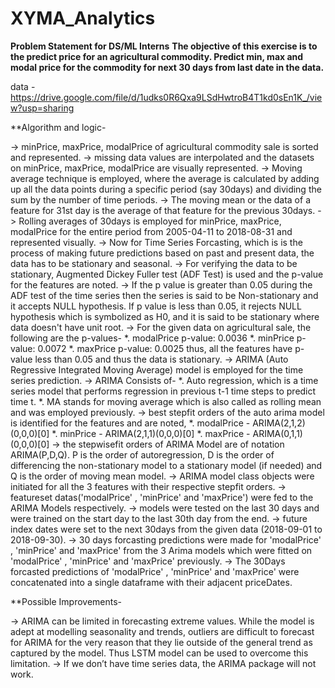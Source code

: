 # XYMA_Analytics

**Problem Statement for DS/ML Interns**
**The objective of this exercise is to the predict price for an agricultural commodity. Predict min, max and modal price for the commodity for next 30 days from last date in the data.**

data - https://drive.google.com/file/d/1udks0R6Qxa9LSdHwtroB4T1kd0sEn1K_/view?usp=sharing

**Algorithm and logic- 

-> minPrice, maxPrice, modalPrice of agricultural commodity sale is sorted and represented.
-> missing data values are interpolated and the datasets on minPrice, maxPrice, modalPrice are visually represented.
-> Moving average technique is employed, where the average is calculated by adding up all the data points during a specific period (say 30days) and dividing the sum by the number of time periods.
-> The moving mean or the data of a feature for 31st day is the average of that feature for the previous 30days.
-> Rolling averages of 30days is employed for minPrice, maxPrice, modalPrice for the entire period from 2005-04-11 to 2018-08-31 and represented visually.
-> Now for Time Series Forcasting, which is is the process of making future predictions based on past and present data, the data has to be stationary and seasonal.
-> For verifying the data to be stationary, Augmented Dickey Fuller test (ADF Test) is used and the p-value for the features are noted.
-> If the p value is greater than 0.05 during the ADF test of the time series then the series is said to be Non-stationary and it accepts NULL hypothesis. If p value is less than 0.05, it rejects NULL hypothesis which is symbolized  as H0, and it is said to be stationary where data doesn't have unit root.
-> For the given data on agricultural sale, the following are the p-values-
	*. modalPrice p-value: 0.0036
	*. minPrice p-value: 0.0072
	*. maxPrice p-value: 0.0025
	thus, all the features have p-value less than 0.05 and thus the data is stationary.
-> ARIMA (Auto Regressive Integrated Moving Average) model is employed for the time series prediction.
-> ARIMA Consists of-
	*. Auto regression, which is a time series model that performs regression in previous t-1 time steps to predict time t.
	*. MA stands for moving average which is also called as rolling mean and was employed previously.
-> best stepfit orders of the auto arima model is identified for the features and are noted,
	*. modalPrice - ARIMA(2,1,2)(0,0,0)[0]
	*. minPrice - ARIMA(2,1,1)(0,0,0)[0] 
	*. maxPrice - ARIMA(0,1,1)(0,0,0)[0]
-> the stepwisefit orders of ARIMA Model are of notation ARIMA(P,D,Q). P is the order of autoregression, D is the order of differencing the non-stationary model to a stationary model (if needed) and Q is the order of moving mean model.
-> ARIMA model class objects were initiated for all the 3 features with their respective stepfit orders.
-> featureset datas('modalPrice' , 'minPrice' and 'maxPrice') were fed to the ARIMA Models respectively.
-> models were tested on the last 30 days and were trained on the start day to the last 30th day from the end.
-> future index dates were set to the next 30days from the given data (2018-09-01 to 2018-09-30).
-> 30 days forcasting predictions were made for 'modalPrice' , 'minPrice' and 'maxPrice' from the 3 Arima models which were fitted on 'modalPrice' , 'minPrice' and 'maxPrice' previously.
-> The 30Days forcasted predictions of 'modalPrice' , 'minPrice' and 'maxPrice' were concatenated into a single dataframe with their adjacent priceDates.

**Possible Improvements-

->  ARIMA can be limited in forecasting extreme values. While the model is adept at modelling seasonality and trends, outliers are difficult to forecast for ARIMA for the very reason that they lie outside of the general trend as captured by the model. Thus LSTM model can be used to overcome this limitation.
->  If we don’t have time series data, the ARIMA package will not work.



